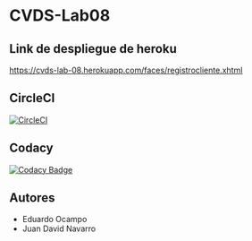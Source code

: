 # CVDS-Lab08

## Link de despliegue de heroku

https://cvds-lab-08.herokuapp.com/faces/registrocliente.xhtml

## CircleCI

[![CircleCI](https://circleci.com/gh/eocampo2728/CVDS-Lab08.svg?style=svg)](https://circleci.com/gh/eocampo2728/CVDS-Lab08)

## Codacy

[![Codacy Badge](https://api.codacy.com/project/badge/Grade/a069e4793bc942a09c28083747fa0368)](https://www.codacy.com/manual/eocampo2728/CVDS-Lab08?utm_source=github.com&amp;utm_medium=referral&amp;utm_content=eocampo2728/CVDS-Lab08&amp;utm_campaign=Badge_Grade)

## Autores

- Eduardo Ocampo
- Juan David Navarro
